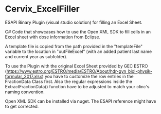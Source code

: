 # Cervix_ExcelFiller
ESAPI Binary Plugin (visual studio solution) for filling an Excel Sheet.

C# Code that showcases how to use the Open XML SDK to fill cells in an Excel sheet with dose information from Eclipse.

A template file is copied from the path provided in the "templateFile" variable to the location in "outFileExcel" (with an added patient last name and 
current year as subfolder).

To use the Plugin with the original Excel Sheet provided by GEC ESTRO (https://www.estro.org/ESTRO/media/ESTRO/About/hdr-gyn_biol-physik-formular_2017.xlsx)
you have to customize the row entries in the FractionData Class first. Also the regular expressions inside the ExtractFractionData() function have to be adjusted to match your clinc's naming convention.

Open XML SDK can be installed via nuget. The ESAPI reference might have to get corrected.
